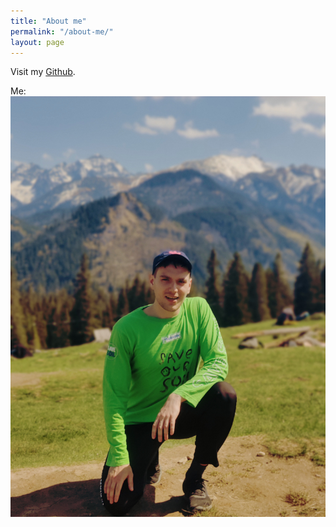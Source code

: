 ```yaml
---
title: "About me"
permalink: "/about-me/"
layout: page
---
```


Visit my [Github](https://github.com/viktorbobinski?tab=repositories).

Me:
![screenshot](/assets/me.jpg)
